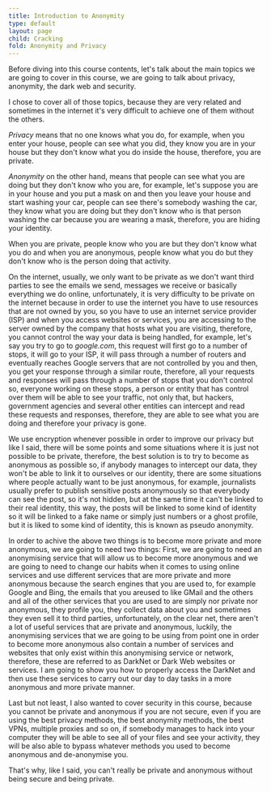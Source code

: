 ```yaml
---
title: Introduction to Anonymity
type: default
layout: page
child: Cracking
fold: Anonymity and Privacy
---
```


Before diving into this course contents, let's talk about the main topics we are
going to cover in this course, we are going to talk about privacy, anonymity,
the dark web and security.

I chose to cover all of those topics, because they are very related and
sometimes in the internet it's very difficult to achieve one of them without the
others.

_Privacy_ means that no one knows what you do, for example, when you enter your
house, people can see what you did, they know you are in your house but they
don't know what you do inside the house, therefore, you are private.

_Anonymity_ on the other hand, means that people can see what you are doing but
they don't know who you are, for example, let's suppose you are in your house
and you put a mask on and then you leave your house and start washing your car,
people can see there's somebody washing the car, they know what you are doing
but they don't know who is that person washing the car because you are wearing a
mask, therefore, you are hiding your identity.

When you are private, people know who you are but they don't know what you do
and when you are anonymous, people know what you do but they don't know who is
the person doing that activity.

On the internet, usually, we only want to be private as we don't want third
parties to see the emails we send, messages we receive or basically everything
we do online, unfortunately, it is very difficulty to be private on the
internet because in order to use the internet you have to use resources that are
not owned by you, so you have to use an internet service provider (ISP) and when
you access websites or services, you are accessing to the server owned by the
company that hosts what you are visiting, therefore, you cannot control the way
your data is being handled, for example, let's say you try to go to
_google.com_, this request will first go to a number of stops, it will go to
your ISP, it will pass through a number of routers and eventually reaches Google
servers that are not controlled by you and then, you get your response through a
similar route, therefore, all your requests and responses will pass through a
number of stops that you don't control so, everyone working on these stops, a
person or entity that has control over them will be able to see your traffic,
not only that, but hackers, government agencies and several other entities can
intercept and read these requests and responses, therefore, they are able to see
what you are doing and therefore your privacy is gone.

We use encryption whenever possible in order to improve our privacy but like I
said, there will be some points and some situations where it is just not
possible to be private, therefore, the best solution is to try to become as
anonymous as possible so, if anybody manages to intercept our data, they won't
be able to link it to ourselves or our identity, there are some situations where
people actually want to be just anonymous, for example, journalists usually
prefer to publish sensitive posts anonymously so that everybody can see the
post, so it's not hidden, but at the same time it can't be linked to their real
identity, this way, the posts will be linked to some kind of identity so it will
be linked to a fake name or simply just numbers or a ghost profile, but it is
liked to some kind of identity, this is known as pseudo anonymity.

In order to achive the above two things is to become more private and more
anonymous, we are going to need two things: First, we are going to need an
anonymising service that will allow us to become more anonymous and we are going
to need to change our habits when it comes to using online services and use
different services that are more private and more anonymous because the search
engines that you are used to, for example Google and Bing, the emails that you
areused to like GMail and the others and all of the other services that you are
used to are simply nor private nor anonymous, they profile you, they collect
data about you and sometimes they even sell it to third parties, unfortunately,
on the clear net, there aren't a lot of useful services that are private and
anonymous, luckily, the anonymising services that we are going to be using
from point one in order to become more anonymous also contain a number of
services and websites that only exist within this anonymising service or
network, therefore, these are referred to as DarkNet or Dark Web websites or
services. I am going to show you how to properly access the DarkNet and then use
these services to carry out our day to day tasks in a more anonymous and more
private manner.

Last but not least, I also wanted to cover security in this course, because you
cannot be private and anonymous if you are not secure, even if you are using the
best privacy methods, the best anonymity methods, the best VPNs, multiple
proxies and so on, if somebody manages to hack into your computer they will be
able to see all of your files and see your activity, they will be also able to
bypass whatever methods you used to become anonymous and de-anonymise you.

That's why, like I said, you can't really be private and anonymous without being
secure and being private.
